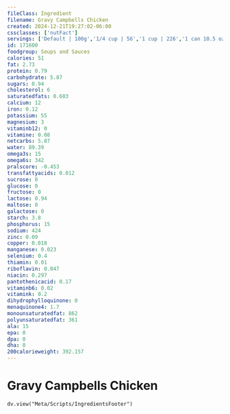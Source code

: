 ```yaml
---
fileClass: Ingredient
filename: Gravy Campbells Chicken
created: 2024-12-21T19:27:02-06:00
cssclasses: ['nutFact']
servings: ['Default | 100g','1/4 cup | 56','1 cup | 226','1 can 10.5 oz | 273']
id: 171600
foodgroup: Soups and Sauces
calories: 51
fat: 2.73
protein: 0.79
carbohydrate: 5.87
sugars: 0.94
cholesterol: 6
saturatedfats: 0.603
calcium: 12
iron: 0.12
potassium: 55
magnesium: 3
vitaminb12: 0
vitamine: 0.08
netcarbs: 5.87
water: 89.39
omega3s: 15
omega6s: 342
pralscore: -0.453
transfattyacids: 0.012
sucrose: 0
glucose: 0
fructose: 0
lactose: 0.94
maltose: 0
galactose: 0
starch: 3.8
phosphorus: 15
sodium: 424
zinc: 0.09
copper: 0.018
manganese: 0.023
selenium: 0.4
thiamin: 0.01
riboflavin: 0.047
niacin: 0.297
pantothenicacid: 0.17
vitaminb6: 0.02
vitamink: 0.2
dihydrophylloquinone: 0
menaquinone4: 1.7
monounsaturatedfat: 862
polyunsaturatedfat: 361
ala: 15
epa: 0
dpa: 0
dha: 0
200calorieweight: 392.157
---
```


# Gravy Campbells Chicken

```dataviewjs
dv.view("Meta/Scripts/IngredientsFooter")
```